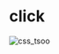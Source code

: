 # click


![css_tsoo](https://user-images.githubusercontent.com/78956745/107754567-02247400-6d65-11eb-8991-6bfc1ff77de8.png)
